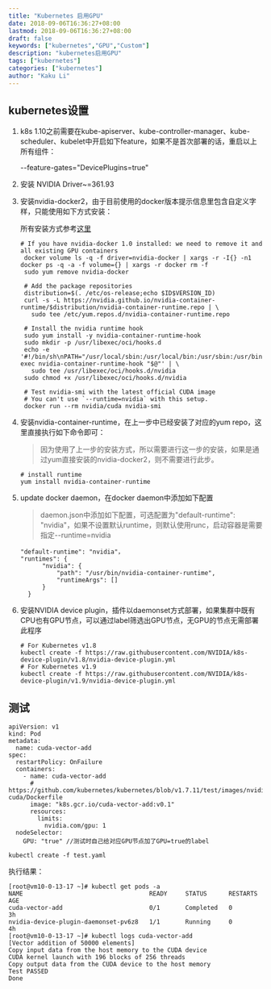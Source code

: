 ```yaml
---
title: "Kubernetes 启用GPU"
date: 2018-09-06T16:36:27+08:00
lastmod: 2018-09-06T16:36:27+08:00
draft: false
keywords: ["kubernetes","GPU","Custom"]
description: "kubernetes启用GPU"
tags: ["kubernetes"]
categories: ["kubernetes"]
author: "Kaku Li"
---
```


## kubernetes设置

1. k8s 1.10之前需要在kube-apiserver、kube-controller-manager、kube-scheduler、kubelet中开启如下feature，如果不是首次部署的话，重启以上所有组件：

     --feature-gates="DevicePlugins=true"

2. 安装 NVIDIA Driver~=361.93

3. 安装nvidia-docker2，由于目前使用的docker版本提示信息里包含自定义字样，只能使用如下方式安装：

     所有安装方式参考[这里](https://github.com/NVIDIA/nvidia-docker)

     ```
   # If you have nvidia-docker 1.0 installed: we need to remove it and all existing GPU containers
      docker volume ls -q -f driver=nvidia-docker | xargs -r -I{} -n1 docker ps -q -a -f volume={} | xargs -r docker rm -f
      sudo yum remove nvidia-docker
      
      # Add the package repositories
      distribution=$(. /etc/os-release;echo $ID$VERSION_ID)
      curl -s -L https://nvidia.github.io/nvidia-container-runtime/$distribution/nvidia-container-runtime.repo | \
        sudo tee /etc/yum.repos.d/nvidia-container-runtime.repo
      
      # Install the nvidia runtime hook
      sudo yum install -y nvidia-container-runtime-hook
      sudo mkdir -p /usr/libexec/oci/hooks.d
      echo -e '#!/bin/sh\nPATH="/usr/local/sbin:/usr/local/bin:/usr/sbin:/usr/bin:/sbin:/bin" exec nvidia-container-runtime-hook "$@"' | \
        sudo tee /usr/libexec/oci/hooks.d/nvidia
      sudo chmod +x /usr/libexec/oci/hooks.d/nvidia
      
      # Test nvidia-smi with the latest official CUDA image
      # You can't use `--runtime=nvidia` with this setup.
      docker run --rm nvidia/cuda nvidia-smi
     ```

4. 安装nvidia-container-runtime，在上一步中已经安装了对应的yum repo，这里直接执行如下命令即可：

     > 因为使用了上一步的安装方式，所以需要进行这一步的安装，如果是通过yum直接安装的nvidia-docker2，则不需要进行此步。

    ```shell
   # install runtime
   yum install nvidia-container-runtime
    ```

5. update docker daemon，在docker daemon中添加如下配置

     > daemon.json中添加如下配置，可选配置为"default-runtime": "nvidia"，如果不设置默认runtime，则默认使用runc，启动容器是需要指定--runtime=nvidia

     ```shell
   "default-runtime": "nvidia"，
   "runtimes": {
           "nvidia": {
               "path": "/usr/bin/nvidia-container-runtime",
               "runtimeArgs": []
           }
       }
     ```

6. 安装NVIDIA device plugin，插件以daemonset方式部署，如果集群中既有CPU也有GPU节点，可以通过label筛选出GPU节点，无GPU的节点无需部署此程序

     ```shell
   # For Kubernetes v1.8
   kubectl create -f https://raw.githubusercontent.com/NVIDIA/k8s-device-plugin/v1.8/nvidia-device-plugin.yml
   # For Kubernetes v1.9
   kubectl create -f https://raw.githubusercontent.com/NVIDIA/k8s-device-plugin/v1.9/nvidia-device-plugin.yml
     ```

## 测试

   ```shell
   apiVersion: v1
   kind: Pod
   metadata:
     name: cuda-vector-add
   spec:
     restartPolicy: OnFailure
     containers:
       - name: cuda-vector-add
         # https://github.com/kubernetes/kubernetes/blob/v1.7.11/test/images/nvidia-cuda/Dockerfile
         image: "k8s.gcr.io/cuda-vector-add:v0.1"
         resources:
           limits:
             nvidia.com/gpu: 1
     nodeSelector:
       GPU: "true" //测试时自己给对应GPU节点加了GPU=true的label
       
   kubectl create -f test.yaml
   ```

   执行结果：

   ```shell
   [root@vm10-0-13-17 ~]# kubectl get pods -a
   NAME                                   READY     STATUS      RESTARTS   AGE
   cuda-vector-add                        0/1       Completed   0          3h
   nvidia-device-plugin-daemonset-pv6z8   1/1       Running     0          4h
   [root@vm10-0-13-17 ~]# kubectl logs cuda-vector-add
   [Vector addition of 50000 elements]
   Copy input data from the host memory to the CUDA device
   CUDA kernel launch with 196 blocks of 256 threads
   Copy output data from the CUDA device to the host memory
   Test PASSED
   Done
   ```
